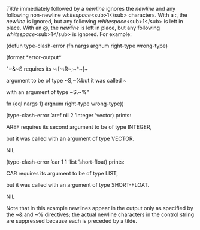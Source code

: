  

*Tilde* immediately followed by a *newline* ignores the *newline* and any following non-newline *whitespace*&#60;sub&#62;1&#60;/sub&#62; characters. With a :, the *newline* is ignored, but any following *whitespace*&#60;sub&#62;1&#60;/sub&#62; is left in place. With an @, the *newline* is left in place, but any following *whitespace*&#60;sub&#62;1&#60;/sub&#62; is ignored. For example: 

(defun type-clash-error (fn nargs argnum right-type wrong-type) 

(format \*error-output\* 

"~&~S requires its ~:[~:R~;~\*~]~ 

argument to be of type ~S,~%but it was called ~ 

with an argument of type ~S.~%" 

fn (eql nargs 1) argnum right-type wrong-type)) 

(type-clash-error ’aref nil 2 ’integer ’vector) prints: 

AREF requires its second argument to be of type INTEGER, 

but it was called with an argument of type VECTOR. 

NIL 

(type-clash-error ’car 1 1 ’list ’short-float) prints: 

CAR requires its argument to be of type LIST, 

but it was called with an argument of type SHORT-FLOAT. 

NIL 

Note that in this example newlines appear in the output only as specified by the ~& and ~% directives; the actual newline characters in the control string are suppressed because each is preceded by a tilde. 



 

 

